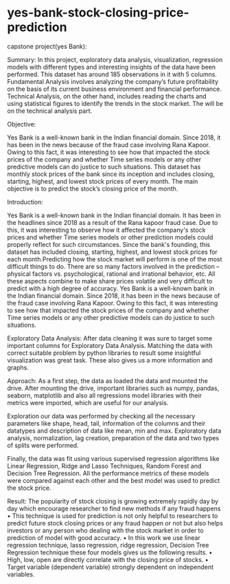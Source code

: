 # yes-bank-stock-closing-price-prediction
 capstone project(yes Bank):
 
 
Summary:
In this project, exploratory data analysis, visualization, regression models with different types and interesting insights of the data have been performed. This dataset has around 185 observations in it with 5 columns. Fundamental Analysis involves analyzing the company’s future profitability on the basis of its current business environment and financial performance. Technical Analysis, on the other hand, includes reading the charts and using statistical figures to identify the trends in the stock market. The will be on the technical analysis part.


Objective:

Yes Bank is a well-known bank in the Indian financial domain. Since 2018, it has been in the news because of the fraud case involving Rana Kapoor. Owing to this fact, it was interesting to see how that impacted the stock prices of the company and whether Time series models or any other predictive models can do justice to such situations. This dataset has monthly stock prices of the bank since its inception and includes closing, starting, highest, and lowest stock prices of every month. The main objective is to predict the stock’s closing price of the month.

Introduction:

Yes Bank is a well-known bank in the Indian financial domain. It has been in the headlines since 2018  as a result of the Rana kapoor fraud case. Due to this, it was interesting to observe how it affected the  company's stock prices and whether Time series models or other prediction models could properly  reflect for such circumstances. Since the bank's founding, this dataset has included closing, starting,  highest, and lowest stock prices for each month.Predicting how the stock market will perform is one of the most difficult things to do. There are so many factors involved in the prediction – physical factors vs. psychological, rational and irrational behavior, etc. All these aspects combine to make share prices volatile and very difficult to predict with a high degree of accuracy. Yes Bank is a well-known bank in the Indian financial domain. Since 2018, it has been in the news because of the fraud case involving Rana Kapoor. Owing to this fact, it was interesting to see how that impacted the stock prices of the company and whether Time series models or any other predictive models can do justice to such situations.

Exploratory Data Analysis:
After data cleaning it was sure to target some important columns for Exploratory Data Analysis. Matching the data with correct suitable problem by python libraries to result some insightful visualization was great task. These also gives us a more information and graphs.


Approach:
As a first step, the data as loaded the data and mounted the drive. After mounting the drive, important libraries such as numpy, pandas, seaborn, matplotlib and also all regressions model libraries with their metrics were imported, which are useful for our analysis.

Exploration our data was performed by checking all the necessary parameters like shape, head, tail, information of the columns and their datatypes and description of data like mean, min and max. Exploratory data analysis, normalization, lag creation, preparation of the data and two types of splits were performed.

Finally, the data was fit using various supervised regression algorithms like Linear Regression, Ridge and Lasso Techniques, Random Forest and Decision Tree Regression. All the performance metrics of these models were compared against each other and the best model was used to predict the stock price.

Result:
The popularity of stock closing is growing extremely rapidly day by day which encourage researcher to find new methods if any fraud happens
•	This technique is used for prediction is not only helpful to researchers to predict future stock closing prices or any fraud happen or not but also helps investors or any person who dealing with the stock market in order to prediction of model with good accuracy.
•	In this work we use linear regression technique, lasso regression, ridge regression, Decision Tree Regression technique these four models gives us the following results.
•	High, low, open are directly correlate with the closing price of stocks.
•	Target variable (dependent variable) strongly dependent on independent variables.



